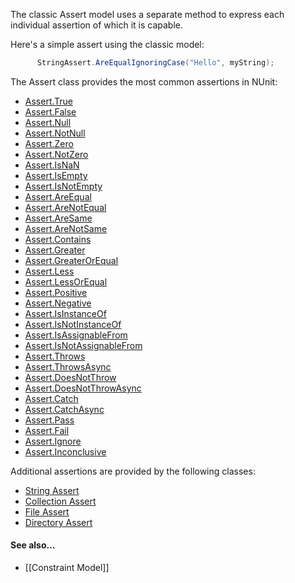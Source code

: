 The classic Assert model uses a separate method to express each 
individual assertion of which it is capable.
   
Here's a simple assert using the classic model:

```csharp
      StringAssert.AreEqualIgnoringCase("Hello", myString);
```
   
The Assert class provides the most common assertions in NUnit:

 * [Assert.True](../classic-assertions/Assert.True.md)
 * [Assert.False](../classic-assertions/Assert.False.md)
 * [Assert.Null](../classic-assertions/Assert.Null.md)
 * [Assert.NotNull](../classic-assertions/Assert.NotNull.md)
 * [Assert.Zero](../classic-assertions/Assert.Zero.md)
 * [Assert.NotZero](../classic-assertions/Assert.NotZero.md)
 * [Assert.IsNaN](../classic-assertions/Assert.IsNaN.md)
 * [Assert.IsEmpty](../classic-assertions/Assert.IsEmpty.md)
 * [Assert.IsNotEmpty](../classic-assertions/Assert.IsNotEmpty.md)
 * [Assert.AreEqual](../classic-assertions/Assert.AreEqual.md)
 * [Assert.AreNotEqual](../classic-assertions/Assert.AreNotEqual.md)
 * [Assert.AreSame](../classic-assertions/Assert.AreSame.md)
 * [Assert.AreNotSame](../classic-assertions/Assert.AreNotSame.md)
 * [Assert.Contains](../classic-assertions/Assert.Contains.md)
 * [Assert.Greater](../classic-assertions/Assert.Greater.md)
 * [Assert.GreaterOrEqual](../classic-assertions/Assert.GreaterOrEqual.md)
 * [Assert.Less](../classic-assertions/Assert.Less.md)
 * [Assert.LessOrEqual](../classic-assertions/Assert.LessOrEqual.md)
 * [Assert.Positive](../classic-assertions/Assert.Positive.md)
 * [Assert.Negative](../classic-assertions/Assert.Negative.md)
 * [Assert.IsInstanceOf](../classic-assertions/Assert.IsInstanceOf.md)
 * [Assert.IsNotInstanceOf](../classic-assertions/Assert.IsNotInstanceOf.md)
 * [Assert.IsAssignableFrom](../classic-assertions/Assert.IsAssignableFrom.md)
 * [Assert.IsNotAssignableFrom](../classic-assertions/Assert.IsNotAssignableFrom.md)
 * [Assert.Throws](../classic-assertions/Assert.Throws.md)
 * [Assert.ThrowsAsync](../classic-assertions/Assert.ThrowsAsync.md)
 * [Assert.DoesNotThrow](../classic-assertions/Assert.DoesNotThrow.md)
 * [Assert.DoesNotThrowAsync](../classic-assertions/Assert.DoesNotThrowAsync.md)
 * [Assert.Catch](../classic-assertions/Assert.Catch.md)
 * [Assert.CatchAsync](../classic-assertions/Assert.CatchAsync.md)
 * [Assert.Pass](../classic-assertions/Assert.Pass.md)
 * [Assert.Fail](../classic-assertions/Assert.Fail.md)
 * [Assert.Ignore](../classic-assertions/Assert.Ignore.md)
 * [Assert.Inconclusive](../classic-assertions/Assert.Inconclusive.md)
 
Additional assertions are provided by the following classes:
 * [String Assert](../classic-assertions/String-Assert.md)
 * [Collection Assert](../classic-assertions/Collection-Assert.md)
 * [File Assert](../classic-assertions/File-Assert.md)
 * [Directory Assert](../classic-assertions/Directory-Assert.md)

#### See also... 
 * [[Constraint Model]]
